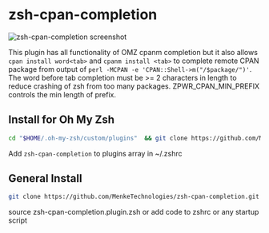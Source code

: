 # zsh-cpan-completion

![zsh-cpan-completion screenshot](http://jakobmenke.com/img/zsh-cpan-completion.png?raw=true)

This plugin has all functionality of OMZ cpanm completion but it also allows `cpan install word<tab>` and `cpanm install <tab>` to complete remote CPAN package from output of `perl -MCPAN -e 'CPAN::Shell->m("/$package/")'`.  The word before tab completion must be >= 2 characters in length to reduce crashing of zsh from too many packages.
ZPWR_CPAN_MIN_PREFIX controls the min length of prefix.

## Install for Oh My Zsh

```sh
cd "$HOME/.oh-my-zsh/custom/plugins"  && git clone https://github.com/MenkeTechnologies/zsh-cpan-completion.git
```

Add `zsh-cpan-completion` to plugins array in ~/.zshrc

## General Install

```sh
git clone https://github.com/MenkeTechnologies/zsh-cpan-completion.git
```

source zsh-cpan-completion.plugin.zsh or add code to zshrc or any startup script
